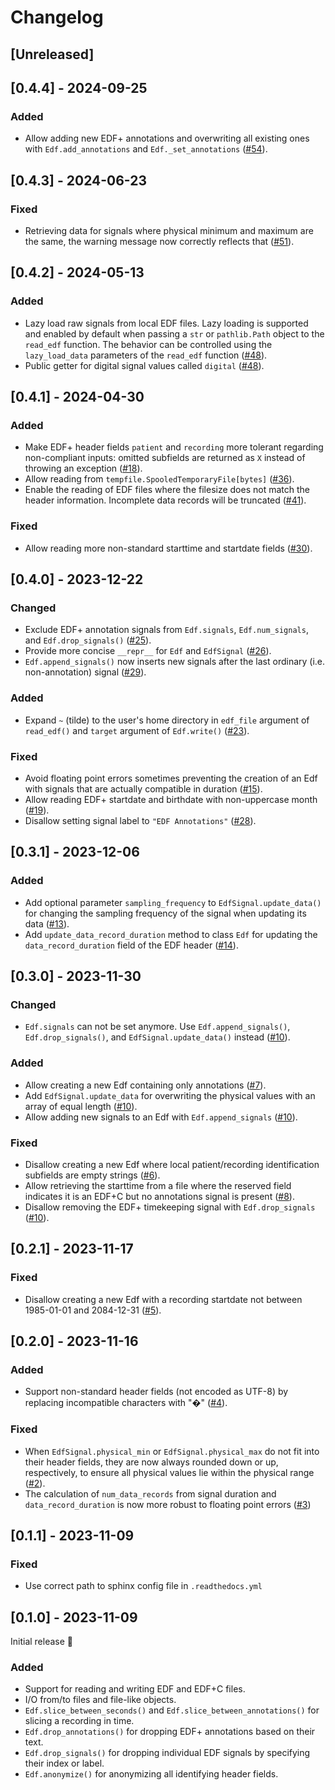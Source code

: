 # Changelog

## [Unreleased]

## [0.4.4] - 2024-09-25

### Added
- Allow adding new EDF+ annotations and overwriting all existing ones with `Edf.add_annotations` and `Edf._set_annotations` ([#54](https://github.com/the-siesta-group/edfio/pull/54)).

## [0.4.3] - 2024-06-23

### Fixed
- Retrieving data for signals where physical minimum and maximum are the same, the warning message now correctly reflects that ([#51](https://github.com/the-siesta-group/edfio/pull/51)).

## [0.4.2] - 2024-05-13

### Added
- Lazy load raw signals from local EDF files. Lazy loading is supported and enabled by default when passing a `str` or `pathlib.Path` object to the `read_edf` function. The behavior can be controlled using the `lazy_load_data` parameters of the `read_edf` function ([#48](https://github.com/the-siesta-group/edfio/pull/48)).
- Public getter for digital signal values called `digital` ([#48](https://github.com/the-siesta-group/edfio/pull/48)).

## [0.4.1] - 2024-04-30

### Added
- Make EDF+ header fields `patient` and `recording` more tolerant regarding non-compliant inputs: omitted subfields are returned as `X` instead of throwing an exception ([#18](https://github.com/the-siesta-group/edfio/pull/18)).
- Allow reading from `tempfile.SpooledTemporaryFile[bytes]` ([#36](https://github.com/the-siesta-group/edfio/pull/36)).
- Enable the reading of EDF files where the filesize does not match the header information. Incomplete data records will be truncated ([#41](https://github.com/the-siesta-group/edfio/pull/41)).

### Fixed
- Allow reading more non-standard starttime and startdate fields ([#30](https://github.com/the-siesta-group/edfio/pull/30)).

## [0.4.0] - 2023-12-22

### Changed
- Exclude EDF+ annotation signals from `Edf.signals`, `Edf.num_signals`, and `Edf.drop_signals()` ([#25](https://github.com/the-siesta-group/edfio/pull/25)).
- Provide more concise `__repr__` for `Edf` and `EdfSignal` ([#26](https://github.com/the-siesta-group/edfio/pull/26)).
- `Edf.append_signals()` now inserts new signals after the last ordinary (i.e. non-annotation) signal ([#29](https://github.com/the-siesta-group/edfio/pull/29)).

### Added
- Expand `~` (tilde) to the user's home directory in `edf_file` argument of `read_edf()` and `target` argument of `Edf.write()` ([#23](https://github.com/the-siesta-group/edfio/pull/23)).

### Fixed
- Avoid floating point errors sometimes preventing the creation of an Edf with signals that are actually compatible in duration ([#15](https://github.com/the-siesta-group/edfio/pull/15)).
- Allow reading EDF+ startdate and birthdate with non-uppercase month ([#19](https://github.com/the-siesta-group/edfio/pull/19)).
- Disallow setting signal label to `"EDF Annotations"` ([#28](https://github.com/the-siesta-group/edfio/pull/28)).

## [0.3.1] - 2023-12-06

### Added
- Add optional parameter `sampling_frequency` to `EdfSignal.update_data()` for changing the sampling frequency of the signal when updating its data ([#13](https://github.com/the-siesta-group/edfio/pull/13)).
- Add `update_data_record_duration` method to class `Edf` for updating the `data_record_duration` field of the EDF header ([#14](https://github.com/the-siesta-group/edfio/pull/14)).

## [0.3.0] - 2023-11-30

### Changed
- `Edf.signals` can not be set anymore. Use `Edf.append_signals()`, `Edf.drop_signals()`, and `EdfSignal.update_data()` instead ([#10](https://github.com/the-siesta-group/edfio/pull/10)).

### Added
- Allow creating a new Edf containing only annotations ([#7](https://github.com/the-siesta-group/edfio/pull/7)).
- Add `EdfSignal.update_data` for overwriting the physical values with an array of equal length ([#10](https://github.com/the-siesta-group/edfio/pull/10)).
- Allow adding new signals to an Edf with `Edf.append_signals` ([#10](https://github.com/the-siesta-group/edfio/pull/10)).

### Fixed
- Disallow creating a new Edf where local patient/recording identification subfields are empty strings ([#6](https://github.com/the-siesta-group/edfio/pull/6)).
- Allow retrieving the starttime from a file where the reserved field indicates it is an EDF+C but no annotations signal is present ([#8](https://github.com/the-siesta-group/edfio/pull/8)).
- Disallow removing the EDF+ timekeeping signal with `Edf.drop_signals` ([#10](https://github.com/the-siesta-group/edfio/pull/10)).

## [0.2.1] - 2023-11-17

### Fixed
- Disallow creating a new Edf with a recording startdate not between 1985-01-01 and 2084-12-31 ([#5](https://github.com/the-siesta-group/edfio/pull/5)).

## [0.2.0] - 2023-11-16

### Added
- Support non-standard header fields (not encoded as UTF-8) by replacing incompatible characters with "�" ([#4](https://github.com/the-siesta-group/edfio/pull/4)).

### Fixed
- When `EdfSignal.physical_min` or `EdfSignal.physical_max` do not fit into their header fields, they are now always rounded down or up, respectively, to ensure all physical values lie within the physical range ([#2](https://github.com/the-siesta-group/edfio/pull/2)).
- The calculation of `num_data_records` from signal duration and `data_record_duration` is now more robust to floating point errors ([#3](https://github.com/the-siesta-group/edfio/pull/3))

## [0.1.1] - 2023-11-09

### Fixed
- Use correct path to sphinx config file in `.readthedocs.yml`

## [0.1.0] - 2023-11-09

Initial release 🎉

### Added
- Support for reading and writing EDF and EDF+C files.
- I/O from/to files and file-like objects.
- `Edf.slice_between_seconds()` and `Edf.slice_between_annotations()` for slicing a recording in time.
- `Edf.drop_annotations()` for dropping EDF+ annotations based on their text.
- `Edf.drop_signals()` for dropping individual EDF signals by specifying their index or label.
- `Edf.anonymize()` for anonymizing all identifying header fields.
